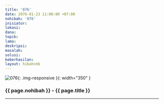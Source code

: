 ```yaml
---
title: '076'
date: 2076-01-23 11:08:00 +07:00
nohibah: '076'
inisiator: 
lokasi: 
dana: 
topik: 
lama: 
deskripsi: 
masalah: 
solusi: 
keberhasilan: 
layout: hibahcmb
---
```


![076](/static/img/hibahcmb/076.png){: .img-responsive }{: width="350" }

### {{ page.nohibah }} - {{ page.title }}

---
